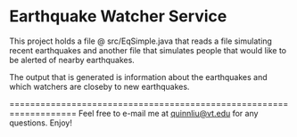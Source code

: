 Earthquake Watcher Service
==========================

This project holds a file @ src/EqSimple.java that reads
a file simulating recent earthquakes and another file that simulates
people that would like to be alerted of nearby earthquakes.

The output that is generated is information about the earthquakes
and which watchers are closeby to new earthquakes.

===================================================================
Feel free to e-mail me at quinnliu@vt.edu for any questions. Enjoy!